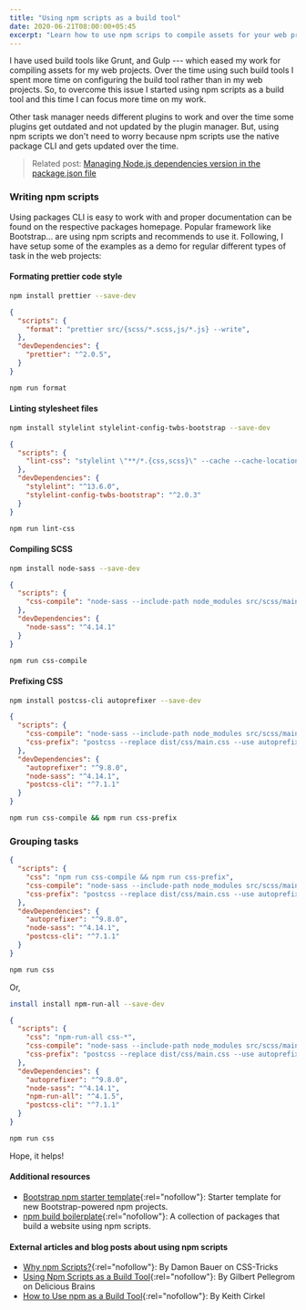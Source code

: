 ```yaml
---
title: "Using npm scripts as a build tool"
date: 2020-06-21T08:00:00+05:45
excerpt: "Learn how to use npm scrips to compile assets for your web projects with spending less time on setting up the configurations."
---
```


I have used build tools like Grunt, and Gulp --- which eased my work for compiling assets for my web projects. Over the time using such build tools I spent more time on configuring the build tool rather than in my web projects. So, to overcome this issue I started using npm scripts as a build tool and this time I can focus more time on my work.

Other task manager needs different plugins to work and over the time some plugins get outdated and not updated by the plugin manager. But, using npm scripts we don't need to worry because npm scripts use the native package CLI and gets updated over the time.

> Related post: [Managing Node.js dependencies version in the package.json file](/managing-dependencies-in-the-package-json-file/)

### Writing npm scripts

Using packages CLI is easy to work with and proper documentation can be found on the respective packages homepage. Popular framework like Bootstrap... are using npm scripts and recommends to use it. Following, I have setup some of the examples as a demo for regular different types of task in the web projects:

#### Formating prettier code style

```bash
npm install prettier --save-dev
```

```json
{
  "scripts": {
    "format": "prettier src/{scss/*.scss,js/*.js} --write",
  },
  "devDependencies": {
    "prettier": "^2.0.5",
  }
}
```

```bash
npm run format
```

#### Linting stylesheet files

```bash
npm install stylelint stylelint-config-twbs-bootstrap --save-dev
```

```json
{
  "scripts": {
    "lint-css": "stylelint \"**/*.{css,scss}\" --cache --cache-location .cache/.stylelintcache",
  },
  "devDependencies": {
    "stylelint": "^13.6.0",
    "stylelint-config-twbs-bootstrap": "^2.0.3"
  }
}
```

```bash
npm run lint-css
```

#### Compiling SCSS

```bash
npm install node-sass --save-dev
```

```json
{
  "scripts": {
    "css-compile": "node-sass --include-path node_modules src/scss/main.scss -o dist/css/",
  },
  "devDependencies": {
    "node-sass": "^4.14.1"
  }
}
```

```bash
npm run css-compile
```

#### Prefixing CSS

```bash
npm install postcss-cli autoprefixer --save-dev
```

```json
{
  "scripts": {
    "css-compile": "node-sass --include-path node_modules src/scss/main.scss -o dist/css/",
    "css-prefix": "postcss --replace dist/css/main.css --use autoprefixer"
  },
  "devDependencies": {
    "autoprefixer": "^9.8.0",
    "node-sass": "^4.14.1",
    "postcss-cli": "^7.1.1"
  }
}
```

```bash
npm run css-compile && npm run css-prefix
```

### Grouping tasks

```json
{
  "scripts": {
    "css": "npm run css-compile && npm run css-prefix",
    "css-compile": "node-sass --include-path node_modules src/scss/main.scss -o dist/css/",
    "css-prefix": "postcss --replace dist/css/main.css --use autoprefixer"
  },
  "devDependencies": {
    "autoprefixer": "^9.8.0",
    "node-sass": "^4.14.1",
    "postcss-cli": "^7.1.1"
  }
}
```

```bash
npm run css
```

Or, 

```bash
install install npm-run-all --save-dev
```

```json
{
  "scripts": {
    "css": "npm-run-all css-*",
    "css-compile": "node-sass --include-path node_modules src/scss/main.scss -o dist/css/",
    "css-prefix": "postcss --replace dist/css/main.css --use autoprefixer"
  },
  "devDependencies": {
    "autoprefixer": "^9.8.0",
    "node-sass": "^4.14.1",
    "npm-run-all": "^4.1.5",
    "postcss-cli": "^7.1.1"
  }
}
```

```bash
npm run css
```

Hope, it helps!

#### Additional resources

* [Bootstrap npm starter template](https://github.com/twbs/bootstrap-npm-starter){:rel="nofollow"}: Starter template for new Bootstrap-powered npm projects.
* [npm build boilerplate](https://github.com/damonbauer/npm-build-boilerplate){:rel="nofollow"}: A collection of packages that build a website using npm scripts.

#### External articles and blog posts about using npm scripts

* [Why npm Scripts?](https://css-tricks.com/why-npm-scripts/){:rel="nofollow"}: By Damon Bauer on CSS-Tricks
* [Using Npm Scripts as a Build Tool](https://deliciousbrains.com/npm-build-script/){:rel="nofollow"}: By Gilbert Pellegrom on Delicious Brains
* [How to Use npm as a Build Tool](https://www.keithcirkel.co.uk/how-to-use-npm-as-a-build-tool/){:rel="nofollow"}: By Keith Cirkel
